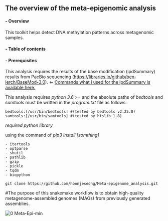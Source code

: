 ## __The overview of the meta-epigenomic analysis__

#### - Overview

This toolkit helps detect DNA methylation patterns across metagenomic samples.

#### - Table of contents

#### - Prerequisites

This analysis requires the results of the base modification (ipdSummary) results from PacBio sequencing (https://libraries.io/github/ben-lerch/BaseMod-3.0). 
&larr; [Commands what I used for the ipdSummary is available here.](https://github.com/hoonjeseong/Meta-epigenome_analysis/blob/main/docs/tutorial-ipdSummary.md)

This analysis requires _python 3.6 >=_ and the absolute paths of _bedtools_ and _samtools_ must be written in the _program.txt_ file as follows:

```
bedtools:[/usr/bin/bedtools] #(tested by bedtools v2.25.0)
samtools:[/usr/bin/samtools] #(tested by htslib 1.8)
 ```
 
_required python library_

using the command of _pip3 install [somthing]_

```
- itertools
- optparse
- shutil
- pathlib
- gzip
- pickle
- tqdm
- biopython
```

`git clone https://github.com/hoonjeseong/Meta-epigenome_analysis.git`

#The purpose of this snakemake workflow is to obtain high-quality metagenome-assembled genomes (MAGs) from previously generated assemblies. 

![0  Meta-Epi-min](https://user-images.githubusercontent.com/39515472/143327436-b50b0f01-ba70-4736-b5ba-e4e37bb1934e.png)



